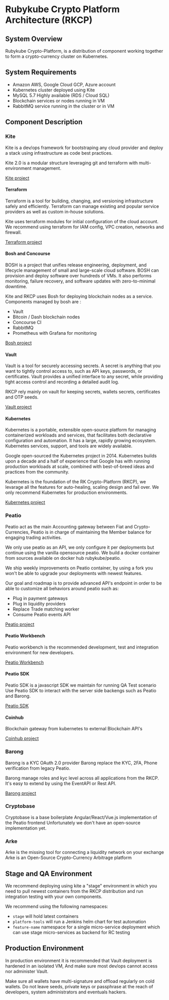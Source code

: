 # Rubykube Crypto Platform Architecture (RKCP)

## System Overview

Rubykube Crypto-Platform, is a distribution of component working together to form
a crypto-currency cluster on Kubernetes.

## System Requirements

 * Amazon AWS, Google Cloud GCP, Azure account
 * Kubernetes cluster deployed using Kite
 * MySQL 5.7 Highly available (RDS / Cloud SQL)
 * Blockchain services or nodes running in VM
 * RabbitMQ service running in the cluster or in VM

## Component Description

### Kite

Kite is a dev/ops framework for bootstraping any cloud provider and deploy a stack
using infrastructure as code best practices.

Kite 2.0 is a modular structure leveraging git and terraform with multi-environment management.

[Kite project](https://github.com/rubykube/kite)

#### Terraform

Terraform is a tool for building, changing, and versioning infrastructure safely and efficiently. Terraform can manage existing and popular service providers as well as custom in-house solutions.

Kite uses terraform modules for initial configuration of the cloud account. We recommend using terraform for IAM config, VPC creation, networks and firewall.

[Terraform project](https://www.terraform.io/)

#### Bosh and Concourse

BOSH is a project that unifies release engineering, deployment, and lifecycle management of small and large-scale cloud software. BOSH can provision and deploy software over hundreds of VMs. It also performs monitoring, failure recovery, and software updates with zero-to-minimal downtime.

Kite and RKCP uses Bosh for deploying blockchain nodes as a service.
Components managed by bosh are :
 * Vault
 * Bitcoin / Dash blockchain nodes
 * Concourse CI
 * RabbitMQ
 * Prometheus with Grafana for monitoring

[Bosh project](http://bosh.io/)

#### Vault

Vault is a tool for securely accessing secrets. A secret is anything that you want to tightly control access to, such as API keys, passwords, or certificates. Vault provides a unified interface to any secret, while providing tight access control and recording a detailed audit log.

RKCP rely mainly on vault for keeping secrets, wallets secrets, certificates and OTP seeds.

[Vault project](https://www.vaultproject.io/)

#### Kubernetes

Kubernetes is a portable, extensible open-source platform for managing containerized workloads and services, that facilitates both declarative configuration and automation. It has a large, rapidly growing ecosystem. Kubernetes services, support, and tools are widely available.

Google open-sourced the Kubernetes project in 2014. Kubernetes builds upon a decade and a half of experience that Google has with running production workloads at scale, combined with best-of-breed ideas and practices from the community.

Kubernetes is the foundation of the RK Crypto-Platform (RKCP), we levarage all the features for auto-healing, scaling design and fail over.
We only recommend Kubernetes for production environments.

[Kubernetes project](https://www.kubernetes.io)

### Peatio

Peatio act as the main Accounting gateway between Fiat and Crypto-Currencies, Peatio is in charge of maintaining the Member balance for engaging trading activities.

We only use peatio as an API, we only configure it per deployments but continue using the vanilla opensource peatio.
We build a docker container from sources available on docker hub rubykube/peatio.

We ship weekly improvements on Peatio container, by using a fork you won't be able to upgrade your deployments with newest features.

Our goal and roadmap is to provide advanced API's endpoint in order to be able to customize all behaviors around peatio such as:
 * Plug in payment gateways
 * Plug in liquidity providers
 * Replace Trade matching worker
 * Consume Peatio events API

[Peatio project](https://github.com/rubykube/peatio)

#### Peatio Workbench

Peatio workbench is the recommended development, test and integration environment for new developers.

[Peatio Workbench](https://github.com/rubykube/peatio-workbench)

#### Peatio SDK

Peatio SDK is a javascript SDK we maintain for running QA Test scenario
Use Peatio SDK to interact with the server side backengs such as Peatio and Barong.

[Peatio SDK](https://github.com/rubykube/peatio-workbench)

#### Coinhub

Blockchain gateway from kubernetes to external Blockchain API's

[Coinhub project](https://github.com/rubykube/coinhub)

### Barong

Barong is a KYC OAuth 2.0 provider
Barong replace the KYC, 2FA, Phone verification from legacy Peatio.

Barong manage roles and kyc level across all applications from the RKCP.
It's easy to extend by using the EventAPI or Rest API.

[Barong project](https://github.com/rubykube/barong)

### Cryptobase

Cryptobase is a base boilerplate Angular/React/Vue.js implementation of the Peatio frontend
Unfortunately we don't have an open-source implementation yet.

### Arke

Arke is the missing tool for connecting a liquidity network on your exchange
Arke is an Open-Source Crypto-Currency Arbitrage platform

## Stage and QA Environment

We recommend deploying using kite a "stage" environment in which you need to pull newest containers
from the RKCP distribution and run integration testing with your own components.

We recommend using the following namespaces:
 * `stage` will hold latest containers
 * `platform-tools` will run a Jenkins helm chart for test automation
 * `feature-name` namespace for a single micro-service deployment which can use stage micro-services as backend for RC testing

## Production Environment

In production environment it is recommended that Vault deployment is hardened in an isolated VM,
And make sure most dev/ops cannot access nor administer Vault.

Make sure all wallets have multi-signature and offload regularly on cold wallets.
Do not leave seeds, private keys or passphrase at the reach of developers, system administrators and eventuals hackers.
